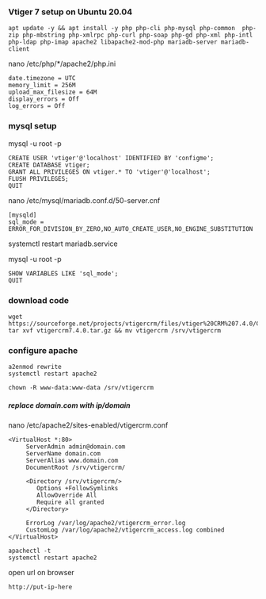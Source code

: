 
### Vtiger 7 setup on Ubuntu 20.04

```
apt update -y && apt install -y php php-cli php-mysql php-common  php-zip php-mbstring php-xmlrpc php-curl php-soap php-gd php-xml php-intl php-ldap php-imap apache2 libapache2-mod-php mariadb-server mariadb-client

```

nano /etc/php/*/apache2/php.ini
```
date.timezone = UTC
memory_limit = 256M
upload_max_filesize = 64M
display_errors = Off
log_errors = Off
```

### mysql setup

mysql -u root -p
```
CREATE USER 'vtiger'@'localhost' IDENTIFIED BY 'configme';
CREATE DATABASE vtiger;
GRANT ALL PRIVILEGES ON vtiger.* TO 'vtiger'@'localhost';
FLUSH PRIVILEGES;
QUIT
```

nano /etc/mysql/mariadb.conf.d/50-server.cnf
```
[mysqld]
sql_mode = ERROR_FOR_DIVISION_BY_ZERO,NO_AUTO_CREATE_USER,NO_ENGINE_SUBSTITUTION
```
systemctl restart mariadb.service

mysql -u root -p
```
SHOW VARIABLES LIKE 'sql_mode';
QUIT
```


### download code
```
wget https://sourceforge.net/projects/vtigercrm/files/vtiger%20CRM%207.4.0/Core%20Product/vtigercrm7.4.0.tar.gz
tar xvf vtigercrm7.4.0.tar.gz && mv vtigercrm /srv/vtigercrm

```


### configure apache

```
a2enmod rewrite
systemctl restart apache2

chown -R www-data:www-data /srv/vtigercrm

```

##### replace domain.com with ip/domain
nano /etc/apache2/sites-enabled/vtigercrm.conf
```
<VirtualHost *:80>
     ServerAdmin admin@domain.com
     ServerName domain.com
     ServerAlias www.domain.com
     DocumentRoot /srv/vtigercrm/

     <Directory /srv/vtigercrm/>
        Options +FollowSymlinks
        AllowOverride All
        Require all granted
     </Directory>

     ErrorLog /var/log/apache2/vtigercrm_error.log
     CustomLog /var/log/apache2/vtigercrm_access.log combined
</VirtualHost>
```

```
apachectl -t
systemctl restart apache2
```

open url on browser
```
http://put-ip-here
```








